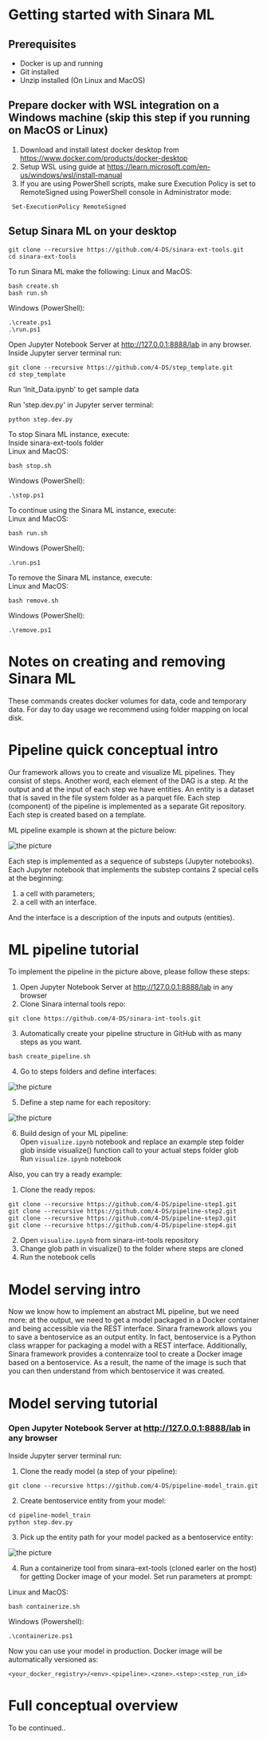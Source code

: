 # Getting started with Sinara ML

## Prerequisites

- Docker is up and running
- Git installed
- Unzip installed (On Linux and MacOS)

## Prepare docker with WSL integration on a Windows machine (skip this step if you running on MacOS or Linux)
1. Download and install latest docker desktop from https://www.docker.com/products/docker-desktop
1. Setup WSL using guide at https://learn.microsoft.com/en-us/windows/wsl/install-manual
1. If you are using PowerShell scripts, make sure Execution Policy is set to RemoteSigned using PowerShell console in Administrator mode:
```
 Set-ExecutionPolicy RemoteSigned
```

## Setup Sinara ML on your desktop

```
git clone --recursive https://github.com/4-DS/sinara-ext-tools.git
cd sinara-ext-tools
```

To run Sinara ML make the following:
Linux and MacOS:<br>
```
bash create.sh
bash run.sh
```
Windows (PowerShell):<br>
```
.\create.ps1
.\run.ps1
```
Open Jupyter Notebook Server at http://127.0.0.1:8888/lab in any browser.
Inside Jupyter server terminal run:<br>
```
git clone --recursive https://github.com/4-DS/step_template.git
cd step_template
```

Run 'Init_Data.ipynb' to get sample data

Run 'step.dev.py' in Jupyter server terminal: 

```
python step.dev.py
```

To stop Sinara ML instance, execute:<br>
Inside sinara-ext-tools folder<br>
Linux and MacOS:<br>
```
bash stop.sh
```
Windows (PowerShell):<br>
```
.\stop.ps1
```
To continue using the Sinara ML instance, execute:<br>
Linux and MacOS:<br>
```
bash run.sh
```
Windows (PowerShell):<br>
```
.\run.ps1
```
To remove the Sinara ML instance, execute:<br>
Linux and MacOS:<br>
```
bash remove.sh
```
Windows (PowerShell):<br>
```
.\remove.ps1
```
# Notes on creating and removing Sinara ML
These commands creates docker volumes for data, code and temporary data. For day to day usage we recommend using folder mapping on local disk.

# Pipeline quiсk conceptual intro
Our framework allows you to create and visualize ML pipelines. They consist of steps. Another word, each element of the DAG is a step. At the output and at the input of each step we have entities. An entity is a dataset that is saved in the file system folder as a parquet file. Each step (component) of the pipeline is implemented as a separate Git repository. Each step is created based on a template.

ML pipeline example is shown at the picture below:

![the picture](examples/example.png)

Each step is implemented as a sequence of substeps (Jupyter notebooks). Each Jupyter notebook that implements the substep contains 2 special cells at the beginning: 
1. a cell with parameters;
2. a cell with an interface. 

And the interface is a description of the inputs and outputs (entities).

# ML pipeline tutorial

To implement the pipeline in the picture above, please follow these steps:

1. Open Jupyter Notebook Server at http://127.0.0.1:8888/lab in any browser<br>
2. Clone Sinara internal tools repo:
```
git clone https://github.com/4-DS/sinara-int-tools.git
```
3. Automatically create your pipeline structure in GitHub with as many steps as you want.
```
bash create_pipeline.sh
``` 
4. Go to steps folders and define interfaces:

![the picture](examples/define_interfaces.png)

5. Define a step name for each repository:

![the picture](examples/define_step_name.png)

6. Build design of your ML pipeline:<br>
Open ```visualize.ipynb``` notebook and replace an example step folder glob inside visualize() function call to your actual steps folder glob<br>
Run ```visualize.ipynb``` notebook

Also, you can try a ready example:

1. Clone the ready repos:
```
git clone --recursive https://github.com/4-DS/pipeline-step1.git
git clone --recursive https://github.com/4-DS/pipeline-step2.git
git clone --recursive https://github.com/4-DS/pipeline-step3.git
git clone --recursive https://github.com/4-DS/pipeline-step4.git
```

2. Open ```visualize.ipynb``` from sinara-int-tools repository
3. Change glob path in visualize() to the folder where steps are cloned
4. Run the notebook cells

# Model serving intro

Now we know how to implement an abstract ML pipeline, but we need more:
at the output, we need to get a model packaged in a Docker container and being accessible via the REST interface. Sinara framework allows you to save a bentoservice as an output entity. In fact, bentoservice is a Python class wrapper for packaging a model with a REST interface. Additionally, Sinara framework provides a contenraize tool to create a Docker image based on a bentoservice. As a result, the name of the image is such that you can then understand from which bentoservice it was created.

# Model serving tutorial
### Open Jupyter Notebook Server at http://127.0.0.1:8888/lab in any browser
Inside Jupyter server terminal run:<br>
1. Clone the ready model (a step of your pipeline):
```
git clone --recursive https://github.com/4-DS/pipeline-model_train.git
```

2. Create bentoservice entity from your model:
```
cd pipeline-model_train
python step.dev.py
```

3. Pick up the entity path for your model packed as a bentoservice entity:

![the picture](examples/get_bentoservice_path.png)

4. Run a containerize tool from sinara-ext-tools (cloned earler on the host) for getting Docker image of your model. Set run parameters at prompt:<br>
  
Linux and MacOS:<br>
```
bash containerize.sh
```
Windows (Powershell):
```
.\containerize.ps1
```

Now you can use your model in production. Docker image will be automatically versioned as:

```<your_docker_registry>/<env>.<pipeline>.<zone>.<step>:<step_run_id>```

# Full conceptual overview

To be continued..
